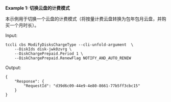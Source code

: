 **Example 1: 切换云盘的计费模式**

本示例用于切换一个云盘的计费模式（将按量计费云盘转换为包年包月云盘，并购买一个月时长）。

Input: 

```
tccli cbs ModifyDisksChargeType --cli-unfold-argument  \
    --DiskIds disk-jwk0zvrg \
    --DiskChargePrepaid.Period 1 \
    --DiskChargePrepaid.RenewFlag NOTIFY_AND_AUTO_RENEW
```

Output: 
```
{
    "Response": {
        "RequestId": "d39d6c09-44e9-4e80-8661-77b5ff3cbc15"
    }
}
```

